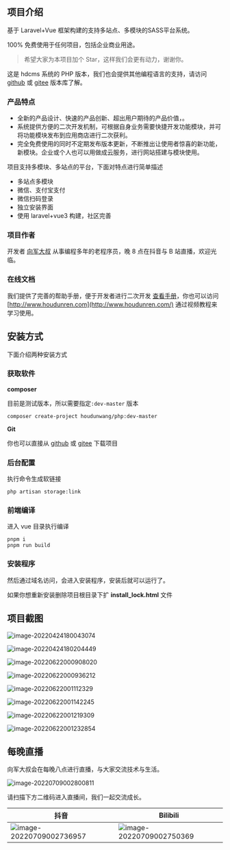 ## 项目介绍

基于 Laravel+Vue 框架构建的支持多站点、多模块的SASS平台系统。

100% 免费使用于任何项目，包括企业商业用途。

> 希望大家为本项目加个 Star，这样我们会更有动力，谢谢你。

这是 hdcms 系统的 PHP 版本，我们也会提供其他编程语言的支持，请访问 [github](https://github.com/houdunwang/hdcms) 或 [gitee](https://gitee.com/houdunren/hdcms) 版本库了解。

### 产品特点

- 全新的产品设计、快速的产品创新、超出用户期待的产品价值，。
- 系统提供方便的二次开发机制，可根据自身业务需要快捷开发功能模块，并可将功能模块发布到应用商店进行二次获利。
- 完全免费使用的同时不定期发布版本更新，不断推出让使用者惊喜的新功能，新模块。企业或个人也可以用做成云服务，进行网站搭建与模块使用。

项目支持多模块、多站点的平台，下面对特点进行简单描述

- 多站点多模块
- 微信、支付宝支付
- 微信扫码登录
- 独立安装界面
- 使用 laravel+vue3 构建，社区完善

### 项目作者

开发者 [向军大叔](https://www.houdunren.com) 从事编程多年的老程序员，晚 8 点在抖音与 B 站直播，欢迎光临。

### 在线文档

我们提供了完善的帮助手册，便于开发者进行二次开发 [查看手册](https://doc.houdunren.com)，你也可以访问 [http://www.houdunren.com](http://www.houdunren.com/) 通过视频教程来学习使用。

## 安装方式

下面介绍两种安装方式

### 获取软件

**composer**

目前是测试版本，所以需要指定`:dev-master` 版本

```
composer create-project houdunwang/php:dev-master
```

**Git**

你也可以直接从 [github](https://github.com/houdunwang/php) 或 [gitee](https://gitee.com/houdunren/php) 下载项目

### 后台配置

执行命令生成软链接

```
php artisan storage:link
```

### 前端编译

进入 vue 目录执行编译
```
pnpm i
pnpm run build
```

### 安装程序

然后通过域名访问，会进入安装程序，安装后就可以运行了。

如果你想重新安装删除项目根目录下扩 **install_lock.html** 文件



## 项目截图

![image-20220424180043074](./assets/image-20220424180043074-5991418.png)

![image-20220424180204449](./assets/image-20220424180204449.png)

![image-20220622000908020](./assets/image-20220622000908020.png)

![image-20220622000936212](./assets/image-20220622000936212.png)

![image-20220622001112329](./assets/image-20220622001112329.png)

![image-20220622001142245](./assets/image-20220622001142245.png)

![image-20220622001219309](./assets/image-20220622001219309.png)

![image-20220622001232854](./assets/image-20220622001232854.png)

## 每晚直播

向军大叔会在每晚八点进行直播，与大家交流技术与生活。

![image-20220709002800811](./assets/image-20220709002800811.png)

请扫描下方二维码进入直播间，我们一起交流成长。

| 抖音 | Bilibili |
| --- | --- |
| ![image-20220709002736957](./assets/image-20220709002736957.png) | ![image-20220709002750369](./assets/image-20220709002750369.png) |
